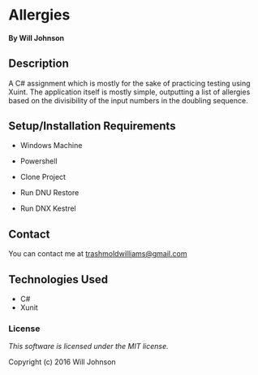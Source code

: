 # Allergies

#### By Will Johnson

## Description

A C# assignment which is mostly for the sake of practicing testing using Xuint. The application itself is mostly simple, outputting a list of allergies based on the divisibility of the input numbers in the doubling sequence.

## Setup/Installation Requirements

* Windows Machine
* Powershell

* Clone Project
* Run DNU Restore
* Run DNX Kestrel

## Contact
You can contact me at trashmoldwilliams@gmail.com

## Technologies Used

* C#
* Xunit

### License

*This software is licensed under the MIT license.*

Copyright (c) 2016 Will Johnson
